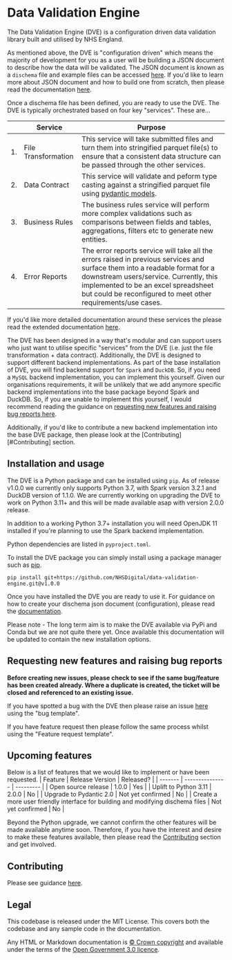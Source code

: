 # Data Validation Engine

The Data Validation Engine (DVE) is a configuration driven data validation library built and utilised by NHS England.

As mentioned above, the DVE is "configuration driven" which means the majority of development for you as a user will be building a JSON document to describe how the data will be validated. The JSON document is known as a `dischema` file and example files can be accessed [here](./tests/testdata/). If you'd like to learn more about JSON document and how to build one from scratch, then please read the documentation [here](./docs/).

Once a dischema file has been defined, you are ready to use the DVE. The DVE is typically orchestrated based on four key "services". These are...

|    | Service | Purpose |
| -- | ------- | ------- |
| 1. | File Transformation | This service will take submitted files and turn them into stringified parquet file(s) to ensure that a consistent data structure can be passed through the other services. |
| 2. | Data Contract | This service will validate and peform type casting against a stringified parquet file using [pydantic models](https://docs.pydantic.dev/1.10/). |
| 3. | Business Rules | The business rules service will perform more complex validations such as comparisons between fields and tables, aggregations, filters etc to generate new entities. |
| 4. | Error Reports | The error reports service will take all the errors raised in previous services and surface them into a readable format for a downstream users/service. Currently, this implemented to be an excel spreadsheet but could be reconfigured to meet other requirements/use cases. |

If you'd like more detailed documentation around these services the please read the extended documentation [here](./docs/).

The DVE has been designed in a way that's modular and can support users who just want to utilise specific "services" from the DVE (i.e. just the file transformation + data contract). Additionally, the DVE is designed to support different backend implementations. As part of the base installation of DVE, you will find backend support for `Spark` and `DuckDB`. So, if you need a `MySQL` backend implementation, you can implement this yourself. Given our organisations requirements, it will be unlikely that we add anymore specific backend implementations into the base package beyond Spark and DuckDB. So, if you are unable to implement this yourself, I would recommend reading the guidance on [requesting new features and raising bug reports here](#requesting-new-features-and-raising-bug-reports).

Additionally, if you'd like to contribute a new backend implementation into the base DVE package, then please look at the [Contributing][#Contributing] section.

## Installation and usage

The DVE is a Python package and can be installed using `pip`. As of release v1.0.0 we currently only supports Python 3.7, with Spark version 3.2.1 and DuckDB version of 1.1.0. We are currently working on upgrading the DVE to work on Python 3.11+ and this will be made available asap with version 2.0.0 release.

In addition to a working Python 3.7+ installation you will need OpenJDK 11 installed if you're planning to use the Spark backend implementation.

Python dependencies are listed in `pyproject.toml`.

To install the DVE package you can simply install using a package manager such as [pip](https://pypi.org/project/pip/).

```
pip install git+https://github.com/NHSDigital/data-validation-engine.git@v1.0.0
```

Once you have installed the DVE you are ready to use it. For guidance on how to create your dischema json document (configuration), please read the [documentation](./docs/).

Please note - The long term aim is to make the DVE available via PyPi and Conda but we are not quite there yet. Once available this documentation will be updated to contain the new installation options.

## Requesting new features and raising bug reports
**Before creating new issues, please check to see if the same bug/feature has been created already. Where a duplicate is created, the ticket will be closed and referenced to an existing issue.**

If you have spotted a bug with the DVE then please raise an issue [here](https://github.com/nhsengland/Data-Validation-Engine/issues) using the "bug template". 

If you have feature request then please follow the same process whilst using the "Feature request template".

## Upcoming features
Below is a list of features that we would like to implement or have been requested.
| Feature | Release Version | Released? |
| ------- | --------------- | --------- |
| Open source release | 1.0.0 | Yes |
| Uplift to Python 3.11 | 2.0.0 | No |
| Upgrade to Pydantic 2.0 | Not yet confirmed | No |
| Create a more user friendly interface for building and modifying dischema files | Not yet confirmed | No |

Beyond the Python upgrade, we cannot confirm the other features will be made available anytime soon. Therefore, if you have the interest and desire to make these features available, then please read the [Contributing](#contributing) section and get involved.

## Contributing
Please see guidance [here](./CONTRIBUTE.md).

## Legal
This codebase is released under the MIT License. This covers both the codebase and any sample code in the documentation.

Any HTML or Markdown documentation is [© Crown copyright](https://www.nationalarchives.gov.uk/information-management/re-using-public-sector-information/uk-government-licensing-framework/crown-copyright/) and available under the terms of the [Open Government 3.0 licence](https://www.nationalarchives.gov.uk/doc/open-government-licence/version/3/).
